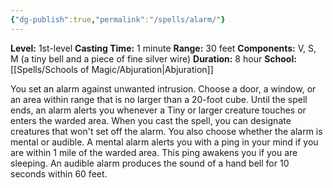 ```yaml
---
{"dg-publish":true,"permalink":"/spells/alarm/"}
---
```


**Level:** 1st-level
**Casting Time:** 1 minute
**Range:** 30 feet
**Components:** V, S, M (a tiny bell and a piece of fine silver wire)
**Duration:** 8 hour
**School:** [[Spells/Schools of Magic/Abjuration\|Abjuration]]

You set an alarm against unwanted intrusion. Choose a door, a window, or an area within range that is no larger than a 20-foot cube. Until the spell ends, an alarm alerts you whenever a Tiny or larger creature touches or enters the warded area. When you cast the spell, you can designate creatures that won't set off the alarm. You also choose whether the alarm is mental or audible.
A mental alarm alerts you with a ping in your mind if you are within 1 mile of the warded area. This ping awakens you if you are sleeping.
An audible alarm produces the sound of a hand bell for 10 seconds within 60 feet.